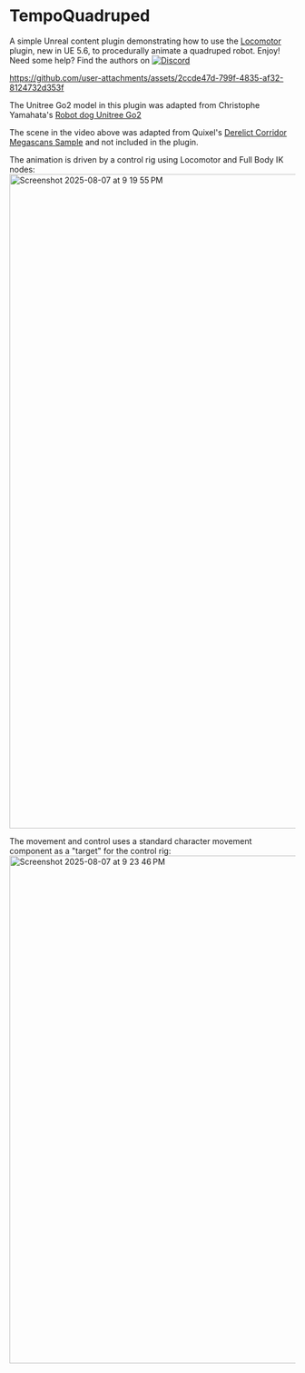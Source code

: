# TempoQuadruped

A simple Unreal content plugin demonstrating how to use the [Locomotor](https://dev.epicgames.com/community/learning/tutorials/EkxO/unreal-engine-procedural-animation-with-a-locomotor) plugin, new in UE 5.6, to procedurally animate a quadruped robot. Enjoy! Need some help? Find the authors on [![Discord](https://img.shields.io/badge/Discord-Join%20Server-5865F2?logo=discord&logoColor=white)](https://discord.gg/bKa2hnGYnw)

https://github.com/user-attachments/assets/2ccde47d-799f-4835-af32-8124732d353f

The Unitree Go2 model in this plugin was adapted from Christophe Yamahata's [Robot dog Unitree Go2](https://www.fab.com/listings/ec13616a-bc74-40b8-81df-a8e6c62d3e6f)

The scene in the video above was adapted from Quixel's [Derelict Corridor Megascans Sample](https://www.fab.com/listings/d825ff9c-77da-45a4-9619-c989e6dfdda6) and not included in the plugin.

The animation is driven by a control rig using Locomotor and Full Body IK nodes:
<img width="1065" height="1152" alt="Screenshot 2025-08-07 at 9 19 55 PM" src="https://github.com/user-attachments/assets/2f2f20c6-8a75-4653-ac12-1a4b3cacd691" />

The movement and control uses a standard character movement component as a "target" for the control rig:
<img width="1542" height="894" alt="Screenshot 2025-08-07 at 9 23 46 PM" src="https://github.com/user-attachments/assets/f38b34ab-de40-4193-b3df-71255c8fe7ed" />
